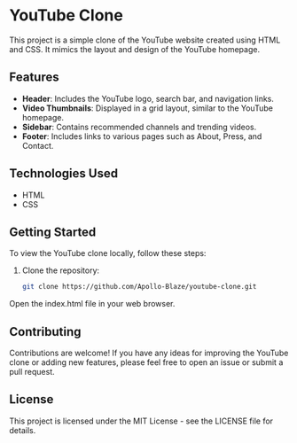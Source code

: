 # YouTube Clone

This project is a simple clone of the YouTube website created using HTML and CSS. It mimics the layout and design of the YouTube homepage.

## Features

- **Header**: Includes the YouTube logo, search bar, and navigation links.
- **Video Thumbnails**: Displayed in a grid layout, similar to the YouTube homepage.
- **Sidebar**: Contains recommended channels and trending videos.
- **Footer**: Includes links to various pages such as About, Press, and Contact.

## Technologies Used

- HTML
- CSS


## Getting Started

To view the YouTube clone locally, follow these steps:

1. Clone the repository:
   ```sh
   git clone https://github.com/Apollo-Blaze/youtube-clone.git
Open the index.html file in your web browser.
## Contributing
Contributions are welcome! If you have any ideas for improving the YouTube clone or adding new features, please feel free to open an issue or submit a pull request.

## License
This project is licensed under the MIT License - see the LICENSE file for details.

